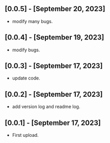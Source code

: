 ## [0.0.5] - [September 20, 2023]
* modify many bugs.

## [0.0.4] - [September 19, 2023]
* modify bugs.

## [0.0.3] - [September 17, 2023]
* update code.

## [0.0.2] - [September 17, 2023]
* add version log and readme log.

## [0.0.1] - [September 17, 2023]
* First upload.
